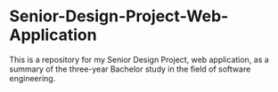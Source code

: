 # Senior-Design-Project-Web-Application
This is a repository for my Senior Design Project, web application, as a summary of the three-year Bachelor study in the field of software engineering.
